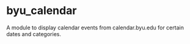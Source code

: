 # byu_calendar
A module to display calendar events from calendar.byu.edu for certain dates and categories.
